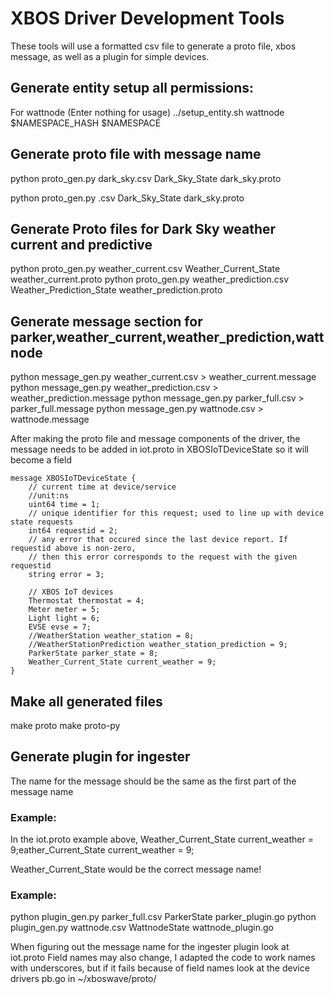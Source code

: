 # XBOS Driver Development Tools

These tools will use a formatted csv file to generate a proto file, xbos message, as well as a plugin for simple devices.

## Generate entity setup all permissions:

For wattnode
(Enter nothing for usage)
../setup_entity.sh wattnode $NAMESPACE_HASH $NAMESPACE


## Generate proto file with message name
python proto_gen.py dark_sky.csv Dark_Sky_State dark_sky.proto

python proto_gen.py .csv Dark_Sky_State dark_sky.proto

## Generate Proto files for Dark Sky weather current and predictive
python proto_gen.py weather_current.csv Weather_Current_State weather_current.proto
python proto_gen.py weather_prediction.csv Weather_Prediction_State weather_prediction.proto



## Generate message section for parker,weather_current,weather_prediction,wattnode

python message_gen.py weather_current.csv > weather_current.message
python message_gen.py weather_prediction.csv > weather_prediction.message
python message_gen.py parker_full.csv > parker_full.message 
python message_gen.py wattnode.csv > wattnode.message 



After making the proto file and message components of the driver, the message needs to be added in iot.proto in  XBOSIoTDeviceState so it will become a field
```
message XBOSIoTDeviceState {
    // current time at device/service
    //unit:ns
    uint64 time = 1;
    // unique identifier for this request; used to line up with device state requests
    int64 requestid = 2;
    // any error that occured since the last device report. If requestid above is non-zero,
    // then this error corresponds to the request with the given requestid
    string error = 3;

    // XBOS IoT devices
    Thermostat thermostat = 4;
    Meter meter = 5;
    Light light = 6;
    EVSE evse = 7;
    //WeatherStation weather_station = 8;
    //WeatherStationPrediction weather_station_prediction = 9;
    ParkerState parker_state = 8;
    Weather_Current_State current_weather = 9;
}
```
## Make all generated files
make proto
make proto-py

## Generate plugin for ingester
The name for the message should be the same as the first part of the message name 

### Example:
In the iot.proto example above,
Weather_Current_State current_weather = 9;eather_Current_State current_weather = 9; 

Weather_Current_State would be the correct message name!

### Example:
python plugin_gen.py parker_full.csv ParkerState parker_plugin.go
python plugin_gen.py wattnode.csv WattnodeState wattnode_plugin.go

When figuring out the message name for the ingester plugin look at iot.proto
Field names may also change, I adapted the code to work names with underscores, but if it fails because of field names look at the device drivers pb.go in ~/xboswave/proto/

